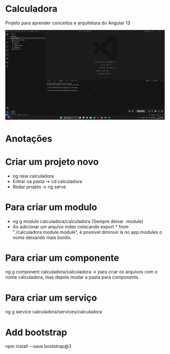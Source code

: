 # Calculadora
Projeto para aprender conceitos e arquitetura do Angular 13

![alt text](https://github.com/acebeR/angular13/blob/main/calculadora/imgs/telas.gif?raw=true)

# Anotações
# Criar um projeto novo
- ng new calculadora
- Entrar na pasta -> cd calculadora
- Rodar projeto -> ng serve

# Para criar um modulo 
* ng g module calculadora/calculadora   (Sempre deixar .module)
* Ao adicionar um arquivo index colocando export * from "./calculadora.module.module", é possivel diminuir lá no app.modules o nome deixando mais bonito.

# Para criar um componente
ng g component calculadora/calculadora -> para criar os arquivos com o nome calculadora, mas depois mudar a pasta para components.
# Para criar um serviço
ng g service calculadora/services/calculadora
# Add bootstrap
npm install --save bootstrap@3 

